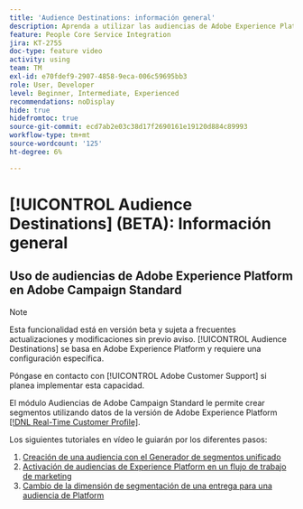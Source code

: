 ```yaml
---
title: 'Audience Destinations: información general'
description: Aprenda a utilizar las audiencias de Adobe Experience Platform en Adobe Campaign Standard
feature: People Core Service Integration
jira: KT-2755
doc-type: feature video
activity: using
team: TM
exl-id: e70fdef9-2907-4858-9eca-006c59695bb3
role: User, Developer
level: Beginner, Intermediate, Experienced
recommendations: noDisplay
hide: true
hidefromtoc: true
source-git-commit: ecd7ab2e03c38d17f2690161e19120d884c89993
workflow-type: tm+mt
source-wordcount: '125'
ht-degree: 6%

---
```


# [!UICONTROL Audience Destinations] (BETA): Información general

## Uso de audiencias de Adobe Experience Platform en Adobe Campaign Standard

>[!NOTE]
>
>Esta funcionalidad está en versión beta y sujeta a frecuentes actualizaciones y modificaciones sin previo aviso. [!UICONTROL Audience Destinations] se basa en Adobe Experience Platform y requiere una configuración específica.
>
>Póngase en contacto con [!UICONTROL Adobe Customer Support] si planea implementar esta capacidad.
>

El módulo Audiencias de Adobe Campaign Standard le permite crear segmentos utilizando datos de la versión de Adobe Experience Platform [[!DNL Real-Time Customer Profile]](https://experienceleague.adobe.com/docs/platform-learn/tutorials/profiles/understanding-the-real-time-customer-profile.html?lang=en).

Los siguientes tutoriales en vídeo le guiarán por los diferentes pasos:

1. [Creación de una audiencia con el Generador de segmentos unificado](/help/profiles-and-audiences/audience-destinations/creating-audiences-using-segment-builder.md)
2. [Activación de audiencias de Experience Platform en un flujo de trabajo de marketing](/help/profiles-and-audiences/audience-destinations/activating-aep-audiences.md)
3. [Cambio de la dimensión de segmentación de una entrega para una audiencia de Platform](/help/profiles-and-audiences/audience-destinations/changing-targeting-dimension.md)
